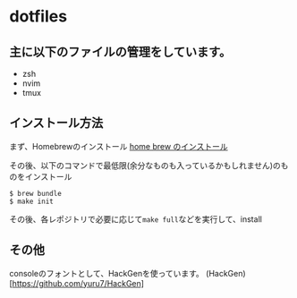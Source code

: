 # dotfiles
## 主に以下のファイルの管理をしています。
- zsh
- nvim
- tmux

## インストール方法
まず、Homebrewのインストール
[home brew のインストール](https://brew.sh/)

その後、以下のコマンドで最低限(余分なものも入っているかもしれません)のものをインストール
```
$ brew bundle
$ make init
```
その後、各レポジトリで必要に応じて`make full`などを実行して、install

## その他
consoleのフォントとして、HackGenを使っています。
(HackGen)[https://github.com/yuru7/HackGen]


